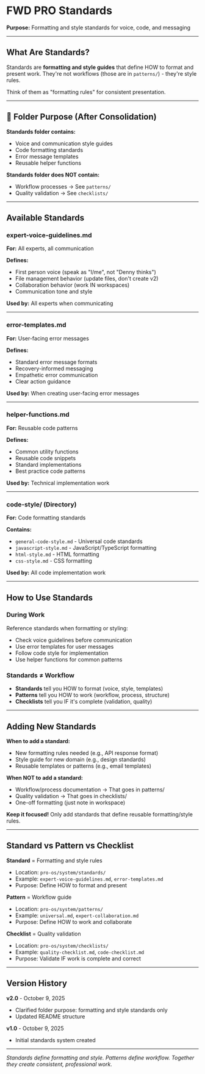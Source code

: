 # FWD PRO Standards

**Purpose:** Formatting and style standards for voice, code, and messaging

---

## What Are Standards?

Standards are **formatting and style guides** that define HOW to format and present work. They're not workflows (those are in `patterns/`) - they're style rules.

Think of them as "formatting rules" for consistent presentation.

---

## 📂 Folder Purpose (After Consolidation)

**Standards folder contains:**
- Voice and communication style guides
- Code formatting standards
- Error message templates
- Reusable helper functions

**Standards folder does NOT contain:**
- Workflow processes → See `patterns/`
- Quality validation → See `checklists/`

---

## Available Standards

### expert-voice-guidelines.md
**For:** All experts, all communication

**Defines:**
- First person voice (speak as "I/me", not "Denny thinks")
- File management behavior (update files, don't create v2)
- Collaboration behavior (work IN workspaces)
- Communication tone and style

**Used by:** All experts when communicating

---

### error-templates.md
**For:** User-facing error messages

**Defines:**
- Standard error message formats
- Recovery-informed messaging
- Empathetic error communication
- Clear action guidance

**Used by:** When creating user-facing error messages

---

### helper-functions.md
**For:** Reusable code patterns

**Defines:**
- Common utility functions
- Reusable code snippets
- Standard implementations
- Best practice code patterns

**Used by:** Technical implementation work

---

### code-style/ (Directory)
**For:** Code formatting standards

**Contains:**
- `general-code-style.md` - Universal code standards
- `javascript-style.md` - JavaScript/TypeScript formatting
- `html-style.md` - HTML formatting
- `css-style.md` - CSS formatting

**Used by:** All code implementation work

---


## How to Use Standards

### During Work
Reference standards when formatting or styling:
- Check voice guidelines before communication
- Use error templates for user messages
- Follow code style for implementation
- Use helper functions for common patterns

### Standards ≠ Workflow
- **Standards** tell you HOW to format (voice, style, templates)
- **Patterns** tell you HOW to work (workflow, process, structure)
- **Checklists** tell you IF it's complete (validation, quality)

---

## Adding New Standards

**When to add a standard:**
- New formatting rules needed (e.g., API response format)
- Style guide for new domain (e.g., design standards)
- Reusable templates or patterns (e.g., email templates)

**When NOT to add a standard:**
- Workflow/process documentation → That goes in patterns/
- Quality validation → That goes in checklists/
- One-off formatting (just note in workspace)

**Keep it focused!** Only add standards that define reusable formatting/style rules.

---

## Standard vs Pattern vs Checklist

**Standard** = Formatting and style rules
- Location: `pro-os/system/standards/`
- Example: `expert-voice-guidelines.md`, `error-templates.md`
- Purpose: Define HOW to format and present

**Pattern** = Workflow guide
- Location: `pro-os/system/patterns/`
- Example: `universal.md`, `expert-collaboration.md`
- Purpose: Define HOW to work and collaborate

**Checklist** = Quality validation
- Location: `pro-os/system/checklists/`
- Example: `quality-checklist.md`, `code-checklist.md`
- Purpose: Validate IF work is complete and correct

---

## Version History

**v2.0** - October 9, 2025
- Clarified folder purpose: formatting and style standards only
- Updated README structure

**v1.0** - October 9, 2025
- Initial standards system created

---

*Standards define formatting and style. Patterns define workflow. Together they create consistent, professional work.*


